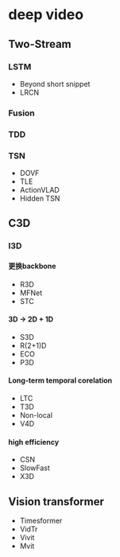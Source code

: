 # deep video

## Two-Stream

### LSTM

- Beyond short snippet
- LRCN

### Fusion

### TDD

### TSN

- DOVF
- TLE
- ActionVLAD
- Hidden TSN

## C3D

### I3D

#### 更换backbone

- R3D
- MFNet
- STC

#### 3D -> 2D + 1D

- S3D
- R(2+1)D
- ECO
- P3D

#### Long-term temporal corelation

- LTC
- T3D
- Non-local
- V4D

#### high efficiency

- CSN
- SlowFast
- X3D

## Vision transformer

- Timesformer
- VidTr
- Vivit
- Mvit
